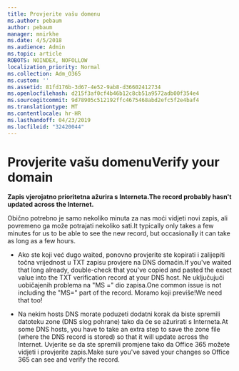 ```yaml
---
title: Provjerite vašu domenu
ms.author: pebaum
author: pebaum
manager: mnirkhe
ms.date: 4/5/2018
ms.audience: Admin
ms.topic: article
ROBOTS: NOINDEX, NOFOLLOW
localization_priority: Normal
ms.collection: Adm_O365
ms.custom: ''
ms.assetid: 81fd176b-3d67-4e52-9ab8-d36602412734
ms.openlocfilehash: d215f3af0cf4b46b12c8cb51a9572adb00f354e4
ms.sourcegitcommit: 9d78905c512192ffc4675468abd2efc5f2e4baf4
ms.translationtype: MT
ms.contentlocale: hr-HR
ms.lasthandoff: 04/23/2019
ms.locfileid: "32420044"
---
```

# <a name="verify-your-domain"></a><span data-ttu-id="cb33b-102">Provjerite vašu domenu</span><span class="sxs-lookup"><span data-stu-id="cb33b-102">Verify your domain</span></span>

 <span data-ttu-id="cb33b-103">**Zapis vjerojatno prioritetna ažurira s Interneta.**</span><span class="sxs-lookup"><span data-stu-id="cb33b-103">**The record probably hasn't updated across the Internet.**</span></span>
  
<span data-ttu-id="cb33b-104">Obično potrebno je samo nekoliko minuta za nas moći vidjeti novi zapis, ali povremeno ga može potrajati nekoliko sati.</span><span class="sxs-lookup"><span data-stu-id="cb33b-104">It typically only takes a few minutes for us to be able to see the new record, but occasionally it can take as long as a few hours.</span></span> 
  
- <span data-ttu-id="cb33b-105">Ako ste koji već dugo waited, ponovno provjerite ste kopirati i zalijepiti točna vrijednost u TXT zapisu provjere na DNS domaćin.</span><span class="sxs-lookup"><span data-stu-id="cb33b-105">If you've waited that long already, double-check that you've copied and pasted the exact value into the TXT verification record at your DNS host.</span></span> <span data-ttu-id="cb33b-106">Ne uključujući uobičajenih problema na "MS =" dio zapisa.</span><span class="sxs-lookup"><span data-stu-id="cb33b-106">One common issue is not including the "MS=" part of the record.</span></span> <span data-ttu-id="cb33b-107">Moramo koji previše!</span><span class="sxs-lookup"><span data-stu-id="cb33b-107">We need that too!</span></span>
    
- <span data-ttu-id="cb33b-108">Na nekim hosts DNS morate poduzeti dodatni korak da biste spremili datoteku zone (DNS slog pohrane) tako da će se ažurirati s Interneta.</span><span class="sxs-lookup"><span data-stu-id="cb33b-108">At some DNS hosts, you have to take an extra step to save the zone file (where the DNS record is stored) so that it will update across the Internet.</span></span> <span data-ttu-id="cb33b-109">Uvjerite se da ste spremili promjene tako da Office 365 možete vidjeti i provjerite zapis.</span><span class="sxs-lookup"><span data-stu-id="cb33b-109">Make sure you've saved your changes so Office 365 can see and verify the record.</span></span>
    

